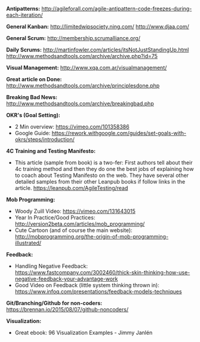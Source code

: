 **Antipatterns:**
http://agileforall.com/agile-antipattern-code-freezes-during-each-iteration/

**General Kanban:**
http://limitedwipsociety.ning.com/
http://www.djaa.com/

**General Scrum:** 
http://membership.scrumalliance.org/

**Daily Scrums:**
http://martinfowler.com/articles/itsNotJustStandingUp.html
http://www.methodsandtools.com/archive/archive.php?id=75

**Visual Management:**
http://www.xqa.com.ar/visualmanagement/

**Great article on Done:**
http://www.methodsandtools.com/archive/principlesdone.php

**Breaking Bad News:**
http://www.methodsandtools.com/archive/breakingbad.php

**OKR's (Goal Setting):**
* 2 Min overview: https://vimeo.com/101358386
* Google Guide: https://rework.withgoogle.com/guides/set-goals-with-okrs/steps/introduction/

**4C Training and Testing Manifesto:**

* This article (sample from book) is a two-fer: First authors tell about their 4c training method and then they do one the best jobs of explaining how to coach about Testing Manifesto on the  web. They have several other detailed samples from their other Leanpub books if follow links in the article.
https://leanpub.com/AgileTesting/read

**Mob Programming:**
* Woody Zuill Video: https://vimeo.com/131643015
* Year In Practice/Good Practices: http://version2beta.com/articles/mob_programming/
* Cute Cartoon (and of course the main website): http://mobprogramming.org/the-origin-of-mob-programming-illustrated/

**Feedback:**
* Handling Negative Feedback: https://www.fastcompany.com/3002460/thick-skin-thinking-how-use-negative-feedback-your-advantage-work
* Good Video on Feedback (little system thinking thrown in): https://www.infoq.com/presentations/feedback-models-techniques

**Git/Branching/Github for non-coders:** https://brennan.io/2015/08/07/github-noncoders/

**Visualization:**
* Great ebook: 96 Visualization Examples - Jimmy Janlén 
